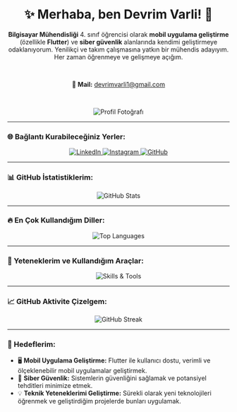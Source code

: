 <div align="center">

# ✨ Merhaba, ben Devrim Varli! 👋

**Bilgisayar Mühendisliği** 4. sınıf öğrencisi olarak **mobil uygulama geliştirme** (özellikle **Flutter**) ve **siber güvenlik** alanlarında kendimi geliştirmeye odaklanıyorum. Yenilikçi ve takım çalışmasına yatkın bir mühendis adayıyım. Her zaman öğrenmeye ve gelişmeye açığım.

<br>

📧 **Mail:** [devrimvarli1@gmail.com](mailto:devrimvarli1@gmail.com)

<br>
  
![Profil Fotoğrafı](https://avatars.githubusercontent.com/u/9919?s=280&v=4)
</div>

---

### 🌐 Bağlantı Kurabileceğiniz Yerler:

<div align="center">
  <a href="https://www.linkedin.com/in/devrim-varli-181a16257/" target="_blank">
    <img src="https://img.shields.io/badge/LinkedIn-0A66C2?logo=linkedin&logoColor=white&style=for-the-badge" alt="LinkedIn" />
  </a>
  <a href="https://www.instagram.com/devrimvarli_4/" target="_blank">
    <img src="https://img.shields.io/badge/Instagram-E4405F?logo=instagram&logoColor=white&style=for-the-badge" alt="Instagram" />
  </a>
  <a href="https://github.com/devrimvarli" target="_blank">
    <img src="https://img.shields.io/badge/GitHub-181717?logo=github&logoColor=white&style=for-the-badge" alt="GitHub" />
  </a>
</div>

---

### 📊 GitHub İstatistiklerim:

<div align="center">
  <img src="https://github-readme-stats.vercel.app/api?username=devrimvarli&show_icons=true&count_private=true&theme=tokyonight&hide=prs" alt="GitHub Stats" />
</div>

---

### 🔥 En Çok Kullandığım Diller:

<div align="center">
  <img src="https://github-readme-stats.vercel.app/api/top-langs/?username=devrimvarli&layout=compact&theme=tokyonight&hide=html,css&langs_count=6" alt="Top Languages" />
</div>

---

### 🧠 Yeteneklerim ve Kullandığım Araçlar:

<div align="center">
  <img src="https://skillicons.dev/icons?i=c,java,dart,flutter&theme=dark" alt="Skills & Tools" />
</div>

---

### 📈 GitHub Aktivite Çizelgem:

<div align="center">
  <img src="https://github-readme-streak-stats.herokuapp.com/?user=devrimvarli&theme=tokyonight" alt="GitHub Streak" />
</div>

---

### 🚀 Hedeflerim:

- 🖥️ **Mobil Uygulama Geliştirme:** Flutter ile kullanıcı dostu, verimli ve ölçeklenebilir mobil uygulamalar geliştirmek.
- 🔐 **Siber Güvenlik:** Sistemlerin güvenliğini sağlamak ve potansiyel tehditleri minimize etmek.
- 💡 **Teknik Yeteneklerimi Geliştirme:** Sürekli olarak yeni teknolojileri öğrenmek ve geliştirdiğim projelerde bunları uygulamak.

</div>
